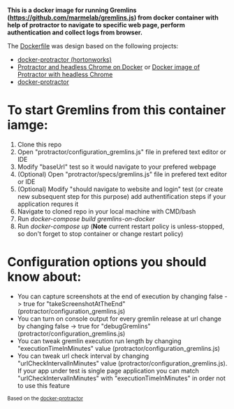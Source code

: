 **This is a docker image for running Gremlins (https://github.com/marmelab/gremlins.js) from docker container with help of protractor to navigate to specific web page, perform authentication and collect logs from browser.**

The [Dockerfile](Dockerfile) was design based on the following projects:
- [docker-protractor (hortonworks)](https://github.com/hortonworks/docker-protractor)
- [Protractor and headless Chrome on Docker](http://float-middle.com/protractor-and-headless-chrome-on-docker-with-video-tutorial/) or [Docker image of Protractor with headless Chrome](https://github.com/jciolek/docker-protractor-headless)
- [docker-protractor](https://github.com/School-Improvement-Network/docker-protractor)

# To start Gremlins from this container iamge:
1. Clone this repo
3. Open "protractor/configuration_gremlins.js" file in prefered text editor or IDE
4. Modify "baseUrl" test so it would navigate to your prefered webpage
5. (Optional) Open "protractor/specs/gremlins.js" file in prefered text editor or IDE
6. (Optional) Modify "should navigate to website and login" test (or create new subsequent step for this purpose) add authentification steps if your application requres it
2. Navigate to cloned repo in your local machine with CMD/bash
7. Run *docker-compose build gremlins-on-docker*
7. Run *docker-compose up* (**Note** current restart policy is unless-stopped, so don't forget to stop container or change restart policy)

# Configuration options you should know about:
- You can capture screenshots at the end of execution by changing false -> true for "takeScreenshotAtTheEnd" (protractor/configuration_gremlins.js)
- You can turn on console output for every gremlin release at url change by changing false -> true for "debugGremlins" (protractor/configuration_gremlins.js)
- You can tweak gremlin execution run length by changing "executionTimeInMinutes" value (protractor/configuration_gremlins.js)
- You can tweak url check interval by changing "urlCheckIntervalInMinutes" value (protractor/configuration_gremlins.js). If your app under test is single page application you can match "urlCheckIntervalInMinutes" with "executionTimeInMinutes" in order not to use this feature

<sub>Based on the [docker-protractor](https://github.com/hortonworks/docker-protractor)</sub>
